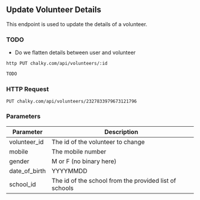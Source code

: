 ## Update Volunteer Details
This endpoint is used to update the details of a volunteer.

### TODO
- Do we flatten details between user and volunteer
 
```shell
http PUT chalky.com/api/volunteers/:id
```

```javascript
TODO
```

### HTTP Request

`PUT chalky.com/api/volunteers/2327833979673121796`

### Parameters

Parameter | Description
--------- | -----------
volunteer_id | The id of the volunteer to change   
mobile | The mobile number 
gender | M or F (no binary here)
date_of_birth | YYYYMMDD
school_id | The id of the school from the provided list of schools 
